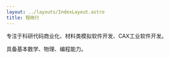 ```yaml
---
layout: ../layouts/IndexLayout.astro
title: 程晓行
--- 
```

专注于科研代码商业化、材料类模拟软件开发、CAX工业软件开发。

具备基本数学、物理、编程能力。
